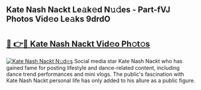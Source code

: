## Kate Nash Nackt Le𝚊k𝚎d N𝚞𝚍es - Part-fVJ Photos Vid𝚎o Le𝚊ks 9drdO

# <h2><a href="http://fbaxha3.evod.top/?m=Kate+Nash+Nackt">🔗 👉🔴 Kate Nash Nackt Vid𝚎o Ph𝚘t𝚘s</a></h2>

[![Kate Nash Nackt N𝚞d𝚎s](https://i.imgur.com/8V9OHl7.gif)](http://fbaxha3.evod.top/?m=Kate+Nash+Nackt)
Social media star Kate Nash Nackt who has gained fame for posting lifestyle and dance-related content, including dance trend performances and mini vlogs. The public's fascination with Kate Nash Nackt personal life has only added to his allure as a public figure. 
